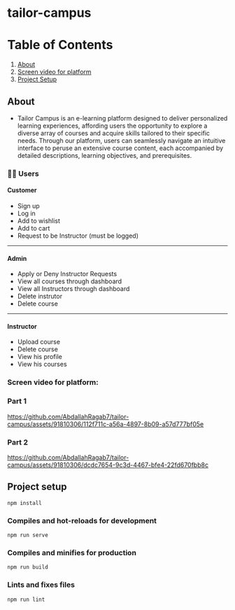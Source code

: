 # tailor-campus

# Table of Contents

1. [About](#about)
2. [Screen video for platform](#screen-recorder)
3. [Project Setup](#project-setup)

## About <a name = "about"></a>
- Tailor Campus is an e-learning platform designed to deliver personalized learning experiences, affording users the opportunity to explore a diverse array of courses and acquire skills tailored to their specific needs. Through our platform, users can seamlessly navigate an intuitive interface to peruse an extensive course content, each accompanied by detailed descriptions, learning objectives, and prerequisites. 

### 🙍‍♂️ Users 

#### Customer 
- Sign up 
- Log in
- Add to wishlist
- Add to cart 
- Request to be Instructor (must be logged)
<hr>

#### Admin
- Apply or Deny Instructor Requests
- View all courses through dashboard
- View all Instructors through dashboard
- Delete instrutor
- Delete course
<hr>

#### Instructor 
- Upload course
- Delete course 
- View his profile
- View his courses





### Screen video for platform: <a name = "screen-recorder"></a>

<h3 align='left'>Part 1</h3>



https://github.com/AbdallahRagab7/tailor-campus/assets/91810306/112f711c-a56a-4897-8b09-a57d777bf05e






<h3 align='left'>Part 2</h3>




https://github.com/AbdallahRagab7/tailor-campus/assets/91810306/dcdc7654-9c3d-4467-bfe4-22fd670fbb8c






## Project setup <a name ="project-setup"></a>

```
npm install
```

### Compiles and hot-reloads for development

```
npm run serve
```

### Compiles and minifies for production

```
npm run build
```

### Lints and fixes files

```
npm run lint
```

